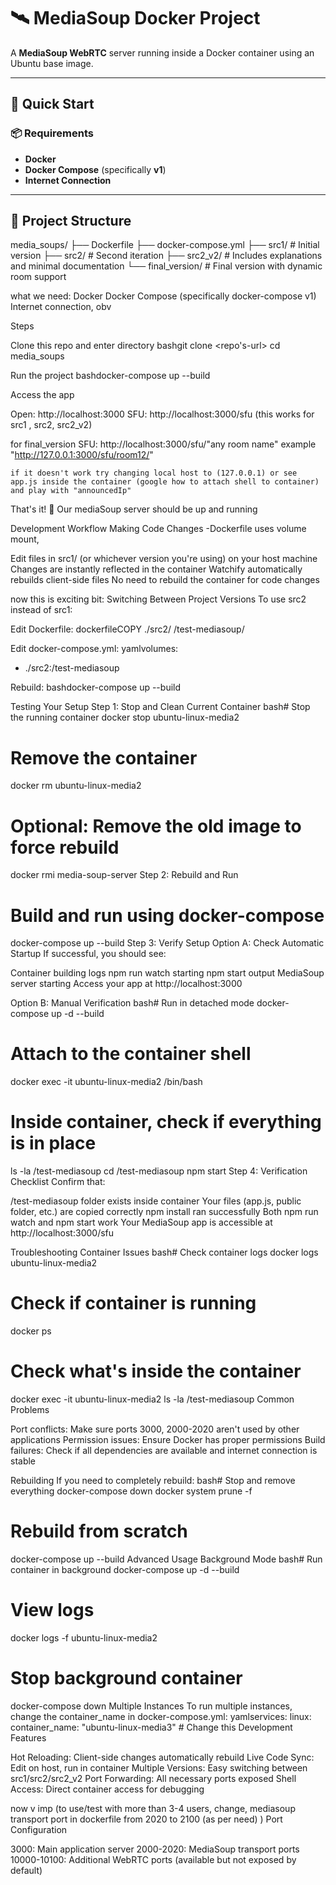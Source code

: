 # 🛰️ MediaSoup Docker Project

A **MediaSoup WebRTC** server running inside a Docker container using an Ubuntu base image.

---

## 🚀 Quick Start

### 📦 Requirements

- **Docker**
- **Docker Compose** (specifically **v1**)
- **Internet Connection**

---

## 📁 Project Structure
media_soups/
├── Dockerfile
├── docker-compose.yml
├── src1/ # Initial version
├── src2/ # Second iteration
├── src2_v2/ # Includes explanations and minimal documentation
└── final_version/ # Final version with dynamic room support


what we need: 
Docker
Docker Compose (specifically docker-compose v1)
Internet connection, obv

Steps

Clone this repo and enter directory
bashgit clone <repo's-url>
cd media_soups

Run the project
bashdocker-compose up --build

Access the  app

Open: http://localhost:3000 
SFU: http://localhost:3000/sfu (this works for src1 , src2, src2_v2)

for final_version
SFU: http://localhost:3000/sfu/"any room name" example "http://127.0.0.1:3000/sfu/room12/" 

    if it doesn't work try changing local host to (127.0.0.1) or see app.js inside the container (google how to attach shell to container) and play with "announcedIp"




That's it! 🎉
Our mediaSoup server should be up and running

Development Workflow
Making Code Changes
-Dockerfile uses volume mount,

Edit files in src1/ (or whichever version you're using) on your host machine
Changes are instantly reflected in the container
Watchify automatically rebuilds client-side files
No need to rebuild the container for code changes


now this is exciting bit: 
Switching Between Project Versions
To use src2 instead of src1:

Edit Dockerfile:
dockerfileCOPY ./src2/ /test-mediasoup/

Edit docker-compose.yml:
yamlvolumes:
  - ./src2:/test-mediasoup

Rebuild:
bashdocker-compose up --build


Testing Your Setup
Step 1: Stop and Clean Current Container
bash# Stop the running container
docker stop ubuntu-linux-media2

# Remove the container
docker rm ubuntu-linux-media2

# Optional: Remove the old image to force rebuild
docker rmi media-soup-server
Step 2: Rebuild and Run

# Build and run using docker-compose
docker-compose up --build
Step 3: Verify Setup
Option A: Check Automatic Startup
If successful, you should see:

Container building logs
npm run watch starting
npm start output
MediaSoup server starting
Access your app at http://localhost:3000

Option B: Manual Verification
bash# Run in detached mode
docker-compose up -d --build

# Attach to the container shell
docker exec -it ubuntu-linux-media2 /bin/bash

# Inside container, check if everything is in place
ls -la /test-mediasoup
cd /test-mediasoup
npm start
Step 4: Verification Checklist
Confirm that:

/test-mediasoup folder exists inside container
Your files (app.js, public folder, etc.) are copied correctly
npm install ran successfully
Both npm run watch and npm start work
Your MediaSoup app is accessible at http://localhost:3000/sfu

Troubleshooting
Container Issues
bash# Check container logs
docker logs ubuntu-linux-media2

# Check if container is running
docker ps

# Check what's inside the container
docker exec -it ubuntu-linux-media2 ls -la /test-mediasoup
Common Problems

Port conflicts: Make sure ports 3000, 2000-2020 aren't used by other applications
Permission issues: Ensure Docker has proper permissions
Build failures: Check if all dependencies are available and internet connection is stable

Rebuilding
If you need to completely rebuild:
bash# Stop and remove everything
docker-compose down
docker system prune -f

# Rebuild from scratch
docker-compose up --build
Advanced Usage
Background Mode
bash# Run container in background
docker-compose up -d --build

# View logs
docker logs -f ubuntu-linux-media2

# Stop background container
docker-compose down
Multiple Instances
To run multiple instances, change the container_name in docker-compose.yml:
yamlservices:
  linux:
    container_name: "ubuntu-linux-media3"  # Change this
Development Features

Hot Reloading: Client-side changes automatically rebuild
Live Code Sync: Edit on host, run in container
Multiple Versions: Easy switching between src1/src2/src2_v2
Port Forwarding: All necessary ports exposed
Shell Access: Direct container access for debugging


now v imp 
(to use/test with more than 3-4 users, change, mediasoup transport port in dockerfile from 2020 to 2100 (as per need) )
Port Configuration

3000: Main application server
2000-2020: MediaSoup transport ports
10000-10100: Additional WebRTC ports (available but not exposed by default)


